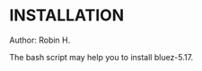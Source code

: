 INSTALLATION
===============

Author: Robin H.

The bash script may help you to install bluez-5.17.

